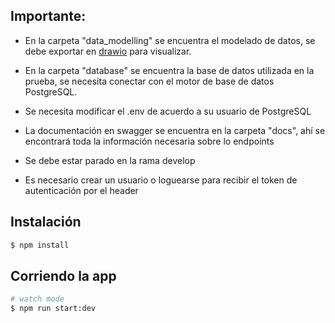 ## Importante:

- En la carpeta "data_modelling" se encuentra el modelado de datos, se debe exportar en [drawio](https://app.diagrams.net/) para visualizar.

- En la carpeta "database" se encuentra la base de datos utilizada en la prueba, se necesita conectar con el motor de base de datos PostgreSQL.

- Se necesita modificar el .env  de acuerdo a su usuario de PostgreSQL 

- La documentación en swagger se encuentra en la carpeta "docs", ahí se encontrará toda la información necesaria sobre lo endpoints 

- Se debe estar parado en la rama develop

- Es necesario crear un usuario o loguearse para recibir el token de autenticación por el header

## Instalación

```bash
$ npm install
```

## Corriendo la app

```bash
# watch mode
$ npm run start:dev
```
